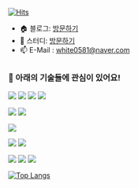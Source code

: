 [![Hits](https://hits.seeyoufarm.com/api/count/incr/badge.svg?url=https%3A%2F%2Fgithub.com%2FgeonwooPark%2FgeonwooPark&count_bg=%23407ECB&title_bg=%23000000&icon=&icon_color=%23E7E7E7&title=hits&edge_flat=false)](https://hits.seeyoufarm.com) 

- 🏠 블로그: [방문하기](https://ventileco-blog.vercel.app/)
- 📝 스터디: [방문하기](https://ventileco.notion.site/d2cb0536aa2d41c2b4e88acb4af86fa2?pvs=4)
- 📫 E-Mail : white0581@naver.com

## <h3>👀 아래의 기술들에 관심이 있어요!</h3>

<img src="https://img.shields.io/badge/HTML5-E34F26?style=for-the-badge&logo=HTML5&logoColor=white" /> <img src="https://img.shields.io/badge/CSS3-1572B6?style=for-the-badge&logo=CSS3&logoColor=white" /> <img src="https://img.shields.io/badge/JavaScript-F7DF1E?style=for-the-badge&logo=JavaScript&logoColor=white" /> <img src="https://img.shields.io/badge/TypeScript-3178C6?style=for-the-badge&logo=TypeScript&logoColor=white" /> 

<img src="https://img.shields.io/badge/React-61DAFB?style=for-the-badge&logo=React&logoColor=white" /> <img src="https://img.shields.io/badge/Next.js-000000?style=for-the-badge&logo=Next.js&logoColor=white" />

<img src="https://img.shields.io/badge/Tailwind CSS-06B6D4?style=for-the-badge&logo=TailwindCSS&logoColor=white" />

 <img src="https://img.shields.io/badge/MongoDB-47A248?style=for-the-badge&logo=MongoDB&logoColor=white" /> <img src="https://img.shields.io/badge/Firebase-FFCA28?style=for-the-badge&logo=Firebase&logoColor=white" />

<img src="https://img.shields.io/badge/Redux_Toolkit-764ABC?style=for-the-badge&logo=Redux&logoColor=white" /> <img src="https://img.shields.io/badge/React_Query-FF4154?style=for-the-badge&logo=ReactQuery&logoColor=white" /> <img src="https://img.shields.io/badge/Zustand-EA4AAA?style=for-the-badge&logo=Zustand&logoColor=white" />

[![Top Langs](https://github-readme-stats.vercel.app/api/top-langs/?username=geonwooPark)](https://github.com/geonwooPark/github-readme-stats)



